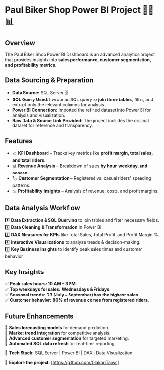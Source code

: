 # Paul Biker Shop Power BI Project 🚴‍♂️📊  

## Overview  
The Paul Biker Shop Power BI Dashboard is an advanced analytics project that provides insights into **sales performance, customer segmentation, and profitability metrics**.  

## Data Sourcing & Preparation  
- **Data Source:** SQL Server 🗄️  
- **SQL Query Used:** I wrote an SQL query to **join three tables**, filter, and extract only the relevant columns for analysis.  
- **Power BI Connection:** Imported the refined dataset into Power BI for analysis and visualization.  
- **Raw Data & Source Link Provided:** The project includes the original dataset for reference and transparency.  

## Features  
- 📈 **KPI Dashboard** – Tracks key metrics like **profit margin, total sales, and total riders**.  
- 📊 **Revenue Analysis** – Breakdown of sales **by hour, weekday, and season**.  
- 🏷️ **Customer Segmentation** – Registered vs. casual riders' spending patterns.  
- 📉 **Profitability Insights** – Analysis of revenue, costs, and profit margins.  

## Data Analysis Workflow  
1️⃣ **Data Extraction & SQL Querying** to join tables and filter necessary fields.  
2️⃣ **Data Cleaning & Transformation** in Power BI.  
3️⃣ **DAX Measures for KPIs** like Total Sales, Total Profit, and Profit Margin %.  
4️⃣ **Interactive Visualizations** to analyze trends & decision-making.  
5️⃣ **Key Business Insights** to identify peak sales times and customer behavior.  

## Key Insights  
✅ **Peak sales hours:** **10 AM – 3 PM**.  
✅ **Top weekdays for sales:** **Wednesdays & Fridays**.  
✅ **Seasonal trends:** **Q3 (July – September) has the highest sales**.  
✅ **Customer behavior:** **80% of revenue comes from registered riders**.  

## Future Enhancements  
🚀 **Sales forecasting models** for demand prediction.  
📡 **Market trend integration** for competitive analysis.  
🎯 **Advanced customer segmentation** for targeted marketing.  
🔄 **Automated SQL data refresh** for real-time reporting.  

📌 **Tech Stack:** SQL Server | Power BI | DAX | Data Visualization  

🔗 **Explore the project:** [https://github.com/OlakariTaiwo]  
